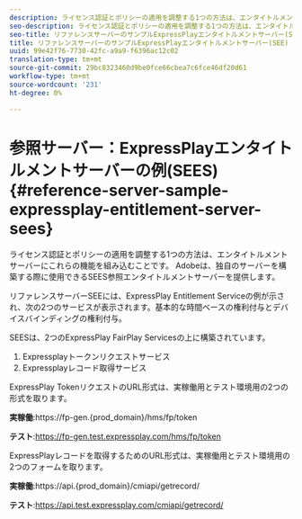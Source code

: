 ```yaml
---
description: ライセンス認証とポリシーの適用を調整する1つの方法は、エンタイトルメントサーバーにこれらの機能を組み込むことです。 Adobeは、独自のサーバーを構築する際に使用できるSEES参照エンタイトルメントサーバーを提供します。
seo-description: ライセンス認証とポリシーの適用を調整する1つの方法は、エンタイトルメントサーバーにこれらの機能を組み込むことです。 Adobeは、独自のサーバーを構築する際に使用できるSEES参照エンタイトルメントサーバーを提供します。
seo-title: リファレンスサーバーのサンプルExpressPlayエンタイトルメントサーバー(SEE)
title: リファレンスサーバーのサンプルExpressPlayエンタイトルメントサーバー(SEE)
uuid: 99e42f76-7730-42fc-a9a9-f6396ac12c02
translation-type: tm+mt
source-git-commit: 29bc8323460d9be0fce66cbea7c6fce46df20d61
workflow-type: tm+mt
source-wordcount: '231'
ht-degree: 0%

---
```



# 参照サーバー：ExpressPlayエンタイトルメントサーバーの例(SEES) {#reference-server-sample-expressplay-entitlement-server-sees}

ライセンス認証とポリシーの適用を調整する1つの方法は、エンタイトルメントサーバーにこれらの機能を組み込むことです。 Adobeは、独自のサーバーを構築する際に使用できるSEES参照エンタイトルメントサーバーを提供します。

リファレンスサーバーSEEには、ExpressPlay Entitlement Serviceの例が示され、次の2つのサービスが表示されます。基本的な時間ベースの権利付与とデバイスバインディングの権利付与。

SEESは、2つのExpressPlay FairPlay Servicesの上に構築されています。

1. Expressplayトークンリクエストサービス
1. Expressplayレコード取得サービス

ExpressPlay TokenリクエストのURL形式は、実稼働用とテスト環境用の2つの形式を取ります。

**実稼働**:<span></span>https://fp-gen.{prod_domain}/hms/fp/token

**テスト**:<span></span>https://fp-gen.test.expressplay.com/hms/fp/token

ExpressPlayレコードを取得するためのURL形式は、実稼働用とテスト環境用の2つのフォームを取ります。

**実稼働**:<span></span>https://api.{prod_domain}/cmiapi/getrecord/

**テスト**:<span></span>https://api.test.expressplay.com/cmiapi/getrecord/
